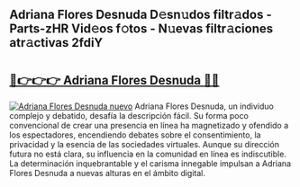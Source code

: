 ## Adriana Flores Desnuda D𝚎sn𝚞dos filtr𝚊dos - Parts-zHR Vid𝚎os f𝚘tos - N𝚞evas filtr𝚊ciones atr𝚊ctivas 2fdiY

# <h2><a href="http://mb95u0e.tromn.icu/?c=Adriana+Flores+Desnuda">🔗👉👉👉 Adriana Flores Desnuda 🔗🔗</a></h2>

[![Adriana Flores Desnuda nuevo](https://i.imgur.com/pEAQMta.gif)](http://mb95u0e.tromn.icu/?c=Adriana+Flores+Desnuda)
Adriana Flores Desnuda, un individuo complejo y debatido, desafía la descripción fácil. Su forma poco convencional de crear una presencia en línea ha magnetizado y ofendido a los espectadores, encendiendo debates sobre el consentimiento, la privacidad y la esencia de las sociedades virtuales. Aunque su dirección futura no está clara, su influencia en la comunidad en línea es indiscutible. La determinación inquebrantable y el carisma innegable impulsan a Adriana Flores Desnuda a nuevas alturas en el ámbito digital.
